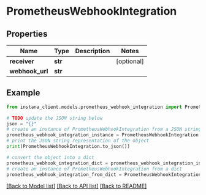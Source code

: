 # PrometheusWebhookIntegration


## Properties

Name | Type | Description | Notes
------------ | ------------- | ------------- | -------------
**receiver** | **str** |  | [optional] 
**webhook_url** | **str** |  | 

## Example

```python
from instana_client.models.prometheus_webhook_integration import PrometheusWebhookIntegration

# TODO update the JSON string below
json = "{}"
# create an instance of PrometheusWebhookIntegration from a JSON string
prometheus_webhook_integration_instance = PrometheusWebhookIntegration.from_json(json)
# print the JSON string representation of the object
print(PrometheusWebhookIntegration.to_json())

# convert the object into a dict
prometheus_webhook_integration_dict = prometheus_webhook_integration_instance.to_dict()
# create an instance of PrometheusWebhookIntegration from a dict
prometheus_webhook_integration_from_dict = PrometheusWebhookIntegration.from_dict(prometheus_webhook_integration_dict)
```
[[Back to Model list]](../README.md#documentation-for-models) [[Back to API list]](../README.md#documentation-for-api-endpoints) [[Back to README]](../README.md)


